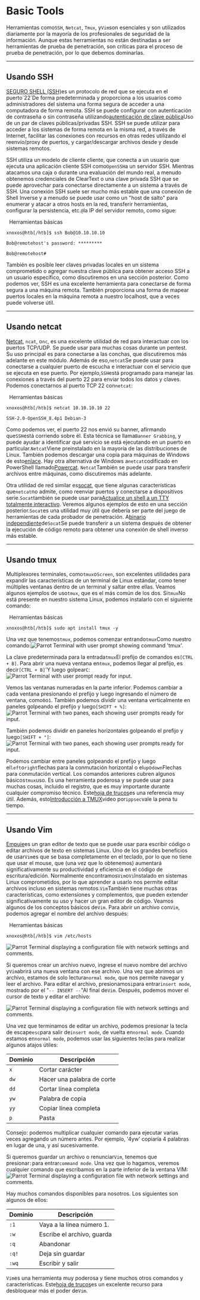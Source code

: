 # Basic Tools

Herramientas como`SSH`, `Netcat`, `Tmux`, y`Vim`son esenciales y son utilizados diariamente por la mayoría de los profesionales de seguridad de la información. Aunque estas herramientas no están destinadas a ser herramientas de prueba de penetración, son críticas para el proceso de prueba de penetración, por lo que debemos dominarlas.

---

## Usando SSH

[SEGURO SHELL (SSH)](https://en.wikipedia.org/wiki/SSH_\(Secure_Shell\))es un protocolo de red que se ejecuta en el puerto`22`De forma predeterminada y proporciona a los usuarios como administradores del sistema una forma segura de acceder a una computadora de forma remota. SSH se puede configurar con autenticación de contraseña o sin contraseña utilizando[autenticación de clave pública](https://serverpilot.io/docs/how-to-use-ssh-public-key-authentication/)Uso de un par de claves públicas/privadas SSH. SSH se puede utilizar para acceder a los sistemas de forma remota en la misma red, a través de Internet, facilitar las conexiones con recursos en otras redes utilizando el reenvío/proxy de puertos, y cargar/descargar archivos desde y desde sistemas remotos.

SSH utiliza un modelo de cliente cliente, que conecta a un usuario que ejecuta una aplicación cliente SSH como`OpenSSH`a un servidor SSH. Mientras atacamos una caja o durante una evaluación del mundo real, a menudo obtenemos credenciales de ClearText o una clave privada SSH que se puede aprovechar para conectarse directamente a un sistema a través de SSH. Una conexión SSH suele ser mucho más estable que una conexión de Shell Inverse y a menudo se puede usar como un "host de salto" para enumerar y atacar a otros hosts en la red, transferir herramientas, configurar la persistencia, etc.`@`la IP del servidor remoto, como sigue:

  Herramientas básicas

```shell-session
xnoxos@htb[/htb]$ ssh Bob@10.10.10.10

Bob@remotehost's password: *********

Bob@remotehost#
```

También es posible leer claves privadas locales en un sistema comprometido o agregar nuestra clave pública para obtener acceso SSH a un usuario específico, como discutiremos en una sección posterior. Como podemos ver, SSH es una excelente herramienta para conectarse de forma segura a una máquina remota. También proporciona una forma de mapear puertos locales en la máquina remota a nuestro localhost, que a veces puede volverse útil.

---

## Usando netcat

[Netcat](https://linux.die.net/man/1/nc), `ncat`, o`nc`, es una excelente utilidad de red para interactuar con los puertos TCP/UDP. Se puede usar para muchas cosas durante un pentest. Su uso principal es para conectarse a las conchas, que discutiremos más adelante en este módulo. Además de eso,`netcat`Se puede usar para conectarse a cualquier puerto de escucha e interactuar con el servicio que se ejecuta en ese puerto. Por ejemplo,`SSH`está programado para manejar las conexiones a través del puerto 22 para enviar todos los datos y claves. Podemos conectarnos al puerto TCP 22 con`netcat`:

  Herramientas básicas

```shell-session
xnoxos@htb[/htb]$ netcat 10.10.10.10 22

SSH-2.0-OpenSSH_8.4p1 Debian-3
```

Como podemos ver, el puerto 22 nos envió su banner, afirmando que`SSH`está corriendo sobre él. Esta técnica se llama`Banner Grabbing`, y puede ayudar a identificar qué servicio se está ejecutando en un puerto en particular.`Netcat`Viene preinstalado en la mayoría de las distribuciones de Linux. También podemos descargar una copia para máquinas de Windows de esto[enlace](https://nmap.org/download.html). Hay otra alternativa de Windows a`netcat`codificado en PowerShell llamado[Powercat](https://github.com/besimorhino/powercat). `Netcat`También se puede usar para transferir archivos entre máquinas, como discutiremos más adelante.

Otra utilidad de red similar es[socat](https://linux.die.net/man/1/socat), que tiene algunas características que`netcat`no admite, como reenviar puertos y conectarse a dispositivos serie.`Socat`también se puede usar para[Actualice un shell a un TTY totalmente interactivo](https://blog.ropnop.com/upgrading-simple-shells-to-fully-interactive-ttys/#method-2-using-socat). Veremos algunos ejemplos de esto en una sección posterior.`Socat`es una utilidad muy útil que debería ser parte del juego de herramientas de cada probador de penetración. A[binario independiente](https://github.com/andrew-d/static-binaries)de`Socat`Se puede transferir a un sistema después de obtener la ejecución de código remoto para obtener una conexión de shell inverso más estable.

---

## Usando tmux

Multiplexores terminales, como`tmux`o`Screen`, son excelentes utilidades para expandir las características de un terminal de Linux estándar, como tener múltiples ventanas dentro de un terminal y saltar entre ellas. Veamos algunos ejemplos de uso`tmux`, que es el más común de los dos. Si`tmux`No está presente en nuestro sistema Linux, podemos instalarlo con el siguiente comando:

  Herramientas básicas

```shell-session
xnoxos@htb[/htb]$ sudo apt install tmux -y
```

Una vez que tenemos`tmux`, podemos comenzar entrando`tmux`Como nuestro comando:![Parrot Terminal with user prompt showing command 'tmux'.](https://academy.hackthebox.com/storage/modules/77/getting_started_tmux_1.jpg)

La clave predeterminada para la entrada`tmux`El prefijo de comandos es`[CTRL + B]`. Para abrir una nueva ventana en`tmux`, podemos llegar al prefijo, es decir`[CTRL + B]`'Y luego golpear`C`: ![Parrot Terminal with user prompt ready for input.](https://academy.hackthebox.com/storage/modules/77/getting_started_tmux_2.jpg)

Vemos las ventanas numeradas en la parte inferior. Podemos cambiar a cada ventana presionando el prefijo y luego ingresando el número de ventana, como`0`o`1`. También podemos dividir una ventana verticalmente en paneles golpeando el prefijo y luego`[SHIFT + %]`: ![Parrot Terminal with two panes, each showing user prompts ready for input.](https://academy.hackthebox.com/storage/modules/77/getting_started_tmux_3.jpg)

También podemos dividir en paneles horizontales golpeando el prefijo y luego`[SHIFT + "]`: ![Parrot Terminal with two panes, each showing user prompts ready for input.](https://academy.hackthebox.com/storage/modules/77/getting_started_tmux_4.jpg)

Podemos cambiar entre paneles golpeando el prefijo y luego el`left`o`right`flechas para la conmutación horizontal o el`up`o`down`Flechas para conmutación vertical. Los comandos anteriores cubren algunos básicos`tmux`uso. Es una herramienta poderosa y se puede usar para muchas cosas, incluido el registro, que es muy importante durante cualquier compromiso técnico. Este[hoja de trucos](https://tmuxcheatsheet.com/)es una referencia muy útil. Además, esto[Introducción a TMUX](https://www.youtube.com/watch?v=Lqehvpe_djs)video por`ippsec`vale la pena tu tiempo.

---

## Usando Vim

[Empuje](https://linuxcommand.org/lc3_man_pages/vim1.html)es un gran editor de texto que se puede usar para escribir código o editar archivos de texto en sistemas Linux. Uno de los grandes beneficios de usar`Vim`es que se basa completamente en el teclado, por lo que no tiene que usar el mouse, que (una vez que lo obtenemos) aumentará significativamente su productividad y eficiencia en el código de escritura/edición. Normalmente encontramos`Vim`o`Vi`Instalado en sistemas Linux comprometidos, por lo que aprender a usarlo nos permite editar archivos incluso en sistemas remotos.`Vim`También tiene muchas otras características, como extensiones y complementos, que pueden extender significativamente su uso y hacer un gran editor de código. Veamos algunos de los conceptos básicos de`Vim`. Para abrir un archivo con`Vim`, podemos agregar el nombre del archivo después:

  Herramientas básicas

```shell-session
xnoxos@htb[/htb]$ vim /etc/hosts
```

![Parrot Terminal displaying a configuration file with network settings and comments.](https://academy.hackthebox.com/storage/modules/77/getting_started_vim_1.jpg)

Si queremos crear un archivo nuevo, ingrese el nuevo nombre del archivo y`Vim`abrirá una nueva ventana con ese archivo. Una vez que abrimos un archivo, estamos de solo lectura`normal mode`, que nos permite navegar y leer el archivo. Para editar el archivo, presionamos`i`para entrar`insert mode`, mostrado por el "`-- INSERT --`"Al final de`Vim`. Después, podemos mover el cursor de texto y editar el archivo:

![Parrot Terminal displaying a configuration file with network settings and comments.](https://academy.hackthebox.com/storage/modules/77/getting_started_vim_2.jpg)

Una vez que terminamos de editar un archivo, podemos presionar la tecla de escape`esc`para salir de`insert mode`, de vuelta en`normal mode`. Cuando estamos en`normal mode`, podemos usar las siguientes teclas para realizar algunos atajos útiles:

|Dominio|Descripción|
|---|---|
|`x`|Cortar carácter|
|`dw`|Hacer una palabra de corte|
|`dd`|Cortar línea completa|
|`yw`|Palabra de copia|
|`yy`|Copiar línea completa|
|`p`|Pasta|

Consejo: podemos multiplicar cualquier comando para ejecutar varias veces agregando un número antes. Por ejemplo, '4yw' copiaría 4 palabras en lugar de una, y así sucesivamente.

Si queremos guardar un archivo o renunciar`Vim`, tenemos que presionar`:`para entrar`command mode`. Una vez que lo hagamos, veremos cualquier comando que escribamos en la parte inferior de la ventana VIM:![Parrot Terminal displaying a configuration file with network settings and comments.](https://academy.hackthebox.com/storage/modules/77/getting_started_vim_3.jpg)

Hay muchos comandos disponibles para nosotros. Los siguientes son algunos de ellos:

|Dominio|Descripción|
|---|---|
|`:1`|Vaya a la línea número 1.|
|`:w`|Escribe el archivo, guarda|
|`:q`|Abandonar|
|`:q!`|Deja sin guardar|
|`:wq`|Escribir y salir|

`Vim`es una herramienta muy poderosa y tiene muchos otros comandos y características. Este[hoja de trucos](https://vimsheet.com/)es un excelente recurso para desbloquear más el poder de`Vim`.